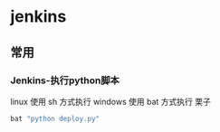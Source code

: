 # jenkins
## 常用
### Jenkins-执行python脚本
linux 使用 sh 方式执行
windows 使用 bat 方式执行
栗子
```groovy
bat "python deploy.py"
```